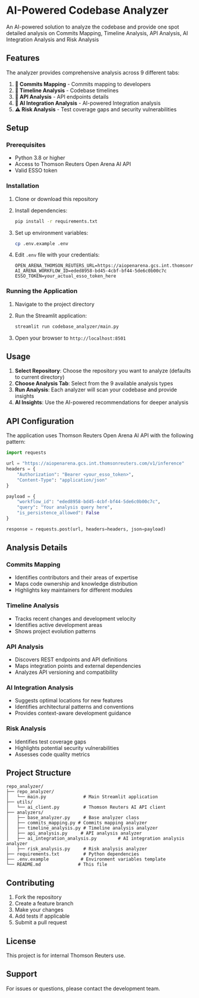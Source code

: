 # AI-Powered Codebase Analyzer

An AI-powered solution to analyze the codebase and provide one spot detailed analysis on Commits Mapping, Timeline Analysis, API Analysis, AI Integration Analysis and Risk Analysis

## Features

The analyzer provides comprehensive analysis across 9 different tabs:

1. **👥 Commits Mapping** - Commits mapping to developers
2. **📅 Timeline Analysis** - Codebase timelines
3. **🔌 API Analysis** - API endpoints details
4. **🤖 AI Integration Analysis** - AI-powered Integration analysis
5. **⚠️ Risk Analysis** - Test coverage gaps and security vulnerabilities

## Setup

### Prerequisites

- Python 3.8 or higher
- Access to Thomson Reuters Open Arena AI API
- Valid ESSO token

### Installation

1. Clone or download this repository
2. Install dependencies:
   ```bash
   pip install -r requirements.txt
   ```

3. Set up environment variables:
   ```bash
   cp .env.example .env
   ```
   
4. Edit `.env` file with your credentials:
   ```
   OPEN_ARENA_THOMSON_REUTERS_URL=https://aiopenarena.gcs.int.thomsonreuters.com/v1/inference
   AI_ARENA_WORKFLOW_ID=eded8958-bd45-4cbf-bf44-5de6c0b00c7c
   ESSO_TOKEN=your_actual_esso_token_here
   ```

### Running the Application

1. Navigate to the project directory
2. Run the Streamlit application:
   ```bash
   streamlit run codebase_analyzer/main.py
   ```

3. Open your browser to `http://localhost:8501`

## Usage

1. **Select Repository**: Choose the repository you want to analyze (defaults to current directory)
2. **Choose Analysis Tab**: Select from the 9 available analysis types
3. **Run Analysis**: Each analyzer will scan your codebase and provide insights
4. **AI Insights**: Use the AI-powered recommendations for deeper analysis

## API Configuration

The application uses Thomson Reuters Open Arena AI API with the following pattern:

```python
import requests

url = "https://aiopenarena.gcs.int.thomsonreuters.com/v1/inference"
headers = {
    "Authorization": "Bearer <your_esso_token>",
    "Content-Type": "application/json"
}

payload = {
    "workflow_id": "eded8958-bd45-4cbf-bf44-5de6c0b00c7c",
    "query": "Your analysis query here",
    "is_persistence_allowed": False
}

response = requests.post(url, headers=headers, json=payload)
```

## Analysis Details

### Commits Mapping
- Identifies contributors and their areas of expertise
- Maps code ownership and knowledge distribution
- Highlights key maintainers for different modules

### Timeline Analysis
- Tracks recent changes and development velocity
- Identifies active development areas
- Shows project evolution patterns

### API Analysis
- Discovers REST endpoints and API definitions
- Maps integration points and external dependencies
- Analyzes API versioning and compatibility

### AI Integration Analysis
- Suggests optimal locations for new features
- Identifies architectural patterns and conventions
- Provides context-aware development guidance

### Risk Analysis
- Identifies test coverage gaps
- Highlights potential security vulnerabilities
- Assesses code quality metrics

## Project Structure

```
repo_analyzer/
├── repo_analyzer/
│   └── main.py              # Main Streamlit application
├── utils/
│   └── ai_client.py         # Thomson Reuters AI API client
├── analyzers/
│   ├── base_analyzer.py     # Base analyzer class
│   ├── commits_mapping.py # Commits mapping analyzer
│   ├── timeline_analysis.py # Timeline analysis analyzer
│   ├── api_analysis.py     # API analysis analyzer
│   ├── ai_integration_analysis.py        # AI integration analysis analyzer
│   ├── risk_analysis.py     # Risk analysis analyzer
├── requirements.txt         # Python dependencies
├── .env.example            # Environment variables template
└── README.md              # This file
```

## Contributing

1. Fork the repository
2. Create a feature branch
3. Make your changes
4. Add tests if applicable
5. Submit a pull request

## License

This project is for internal Thomson Reuters use.

## Support

For issues or questions, please contact the development team.


